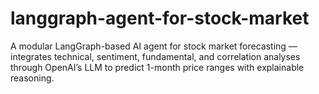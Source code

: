 # langgraph-agent-for-stock-market
A modular LangGraph-based AI agent for stock market forecasting — integrates technical, sentiment, fundamental, and correlation analyses through OpenAI’s LLM to predict 1-month price ranges with explainable reasoning.
